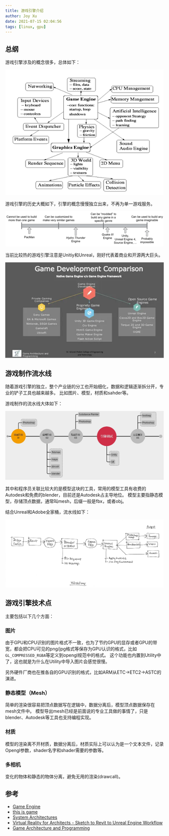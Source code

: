 ```yaml
---
title: 游戏引擎介绍
author: Joy Xu
date: 2021-07-15 02:04:56
tags: [linux, gpu]
---
```


## 总纲

游戏引擎涉及的概念很多，总体如下：

![game engine](/images/game_engine_overall.png)

游戏引擎的历史大概如下，引擎的概念慢慢独立出来，不再为单一游戏服务。

![game engine history](/images/game_engine_hisitory.png)

当前比较热的游戏引擎注意是Unitiy和Unreal，刚好代表着商业和开源两大巨头。

![game engine list](/images/game_engine_list.png)

## 游戏制作流水线

随着游戏引擎的独立，整个产业链的分工也开始细化，数据和逻辑逐渐拆分开，专业的铲子工具也越来越多。
比如图片、模型，材质和sahder等。

游戏制作的流水线大体如下：

![game engine pipeline](/images/asset_timeline.jpg)

其中和程序员关联比较大的是模型这块的工具，常用的模型工具有收费的Autodesk和免费的blender，目前还是Autodesk占主导地位。
模型主要指静态模型，存储顶点数据，通常叫mesh，后缀一般是fbx，或者obj。

结合Unreal和Adobe全家桶，流水线如下：

![game engine pipeline](/images/unreal_workflow.png)

## 游戏引擎技术点

主要包括以下几个方面：

### 图片

由于GPU和CPU识别的图片格式不一致，也为了节约GPU的显存或者GPU的带宽，都会把CPU可见的png/jpg格式等保存为GPU认识的格式，比如`GL_COMPRESSED_RGBA`等定义到opengl规范中的格式。
这个功能也内置到Utility中了，这也就是为什么在Utility中导入图片会感觉很慢。

另外硬件厂商也在推各自的GPU识别的格式，比如ARM从ETC->ETC2->ASTC的演进。

### 静态模型（Mesh）

简单的渲染很容易把顶点数据写在逻辑中，数据分离后，模型顶点数据保存在mesh文件中。
模型导出mesh已经是前面说的专业工具做的事情了，只是blender、Autodesk等工具也支持编程实现。

### 材质

模型的渲染离不开材质，数据分离后，材质实际上可以认为是一个文本文件，记录Opengl参数，shader名字和shader需要的参数等。

### 多相机

变化的物体和静态的物体分离，避免无用的渲染(drawcall)。

## 参考

* [Game Engine](https://www.cs.kent.edu/~ruttan/GameEngines/lectures/compiling.pdf)
* [this is game](http://www.thisisgame.com.cn/book/makegameengineatnight/)
* [System Architectures](https://homepages.fhv.at/thjo/lecturenotes/sysarch/)
* [Virtual Reality for Architects - Sketch to Revit to Unreal Engine Workflow](https://www.linkedin.com/pulse/virtual-reality-architects-sketch-revit-unreal-engine-rajarshi-das/)
* [Game Architecture and Programming](https://www.slideshare.net/SumitJain39/game-architecture-and-programming)
